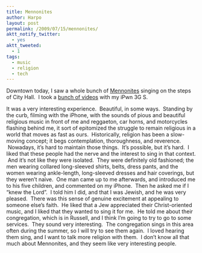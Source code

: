 ```yaml
---
title: Mennonites
author: Harpo
layout: post
permalink: /2009/07/15/mennonites/
aktt_notify_twitter:
  - yes
aktt_tweeted:
  - 1
tags:
  - music
  - religion
  - tech
---
```

Downtown today, I saw a whole bunch of <a href="http://en.wikipedia.org/wiki/Mennonite" target="_blank">Mennonites</a> singing on the steps of City Hall.  I took a <a href="http://www.youtube.com/view_play_list?p=4DC2CC8FE546CEE8" target="_blank">bunch of videos</a> with my iPwn 3G S.

It was a very interesting experience.  Beautiful, in some ways.  Standing by the curb, filming with the iPhone, with the sounds of pious and beautiful religious music in front of me and reggaeton, car horns, and motorcycles flashing behind me, it sort of epitomized the struggle to remain religious in a world that moves as fast as ours.  Historically, religion has been a slow-moving concept; it begs contemplation, thoroughness, and reverence.  Nowadays, it&#8217;s hard to maintain those things.  It&#8217;s possible, but it&#8217;s hard.  I liked that these people had the nerve and the interest to sing in that context.  And it&#8217;s not like they were isolated.  They were definitely old fashioned; the men wearing collared long-sleeved shirts, belts, dress pants, and the women wearing ankle-length, long-sleeved dresses and hair coverings, but they weren&#8217;t naive.  One man came up to me afterwards, and introduced me to his five children, and commented on my iPhone.  Then he asked me if I &#8220;knew the Lord&#8221;.  I told him I did, and that I was Jewish, and he was very pleased.  There was this sense of genuine excitement at appealing to someone else&#8217;s faith.  He liked that a Jew appreciated their Christ-oriented music, and I liked that they wanted to sing it for me.  He told me about their congregation, which is in Russell, and I think I&#8217;m going to try to go to some services.  They sound very interesting.  The congregation sings in this area often during the summer, so I will try to see them again.  I loved hearing them sing, and I want to talk more religion with them.  I don&#8217;t know all that much about Mennonites, and they seem like very interesting people.